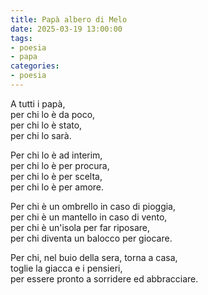 ```yaml
---
title: Papà albero di Melo
date: 2025-03-19 13:00:00
tags:
- poesia
- papa
categories:
- poesia
---
```


A tutti i papà,  
per chi lo è da poco,  
per chi lo è stato,  
per chi lo sarà.  

Per chi lo è ad interim,  
per chi lo è per procura,  
per chi lo è per scelta,  
per chi lo è per amore.  

Per chi è un ombrello in caso di pioggia,  
per chi è un mantello in caso di vento,  
per chi è un'isola per far riposare,  
per chi diventa un balocco per giocare.  

Per chi, nel buio della sera, torna a casa,  
toglie la giacca e i pensieri,  
per essere pronto a sorridere ed abbracciare.  

